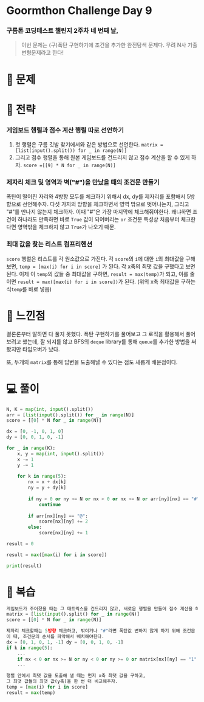 # Goormthon Challenge Day 9

### 구름톤 코딩테스트 챌린지 2주차 네 번째 날,

> 이번 문제는 (구)폭탄 구현하기에 조건을 추가한 완전탐색 문제다. 무려 N사 기출 변형문제라고 한다!

# 🧩 문제

# 🎯 전략
### 게임보드 행렬과 점수 계산 행렬 따로 선언하기
1. 첫 행렬은 구름 깃발 찾기에서와 같은 방법으로 선언한다.
`matrix = [list(input().split()) for _ in range(N)]`
2. 그리고 점수 행렬을 통해 원본 게임보드를 건드리지 않고 점수 계산을 할 수 있게 하자.
`score =[[9] * N for _ in range(N)]`

### 제자리 체크 및 영역과 벽("#")을 만났을 때의 조건문 만들기
폭탄이 떨어진 자리와 4방향 모두를 체크하기 위해서 dx, dy를 제자리를 포함해서 5방향으로 선언해주자.
다섯 가지의 방향을 체크하면서 영역 밖으로 벗어나는지, 그리고 "#"를 만나지 않는지 체크하자.
이때 "#"은 가장 마지막에 체크해줘야한다. 왜냐하면 조건이 하나라도 만족하면 바로 `True` 값이
되어버리는 `or` 조건문 특성상 처음부터 체크한다면 영역밖을 체크하지 않고 `True`가 나오기 때문.

### 최대 값을 찾는 리스트 컴프리헨션
`score` 행렬은 리스트를 각 원소값으로 가진다. 각 `score`의 `i`에 대한 `i`의 최대값을 구해보면,
`temp = [max(i) for i in score]` 가 된다. 각 x축의 최댓 값을 구했다고 보면 된다.
이제 이 `temp`의 값들 중 최대값을 구하면, `result = max(temp)`가 되고, 이를 줄이면
`result = max([max(i) for i in score])`가 된다. (위의 x축 최대값을 구하는 식`temp`를 바로 넣음)



# 📌 느낀점
결론론부터 말하면 다 풀지 못했다. 폭탄 구현하기를 풀어보고 그 로직을 활용해서 풀어보려고 했는데,
잘 되지를 않고 BFS의 `deque` library를 통해 `queue`를 추가한 방법을 써봤지만 타임오버가 났다.

또, 두개의 `matrix`를 통해 답변을 도출해낼 수 있다는 점도 새롭게 배운점이다.

# 💻 풀이

```python
N, K = map(int, input().split())
arr = [list(input().split()) for _ in range(N)]
score = [[0] * N for _ in range(N)]

dx = [0, -1, 0, 1, 0]
dy = [0, 0, 1, 0, -1]

for _ in range(K):
	x, y = map(int, input().split())
	x -= 1
	y -= 1
	
	for k in range(5):
		nx = x + dx[k]
		ny = y + dy[k]
		
		if ny < 0 or ny >= N or nx < 0 or nx >= N or arr[ny][nx] == "#":
			continue
		
		if arr[nx][ny] == "@":
			score[nx][ny] += 2
		else:
			score[nx][ny] += 1

result = 0

result = max([max(i) for i in score])

print(result)
```


# 🔖 복습
```python
게임보드가 주어졌을 때는 그 매트릭스를 건드리지 않고, 새로운 행렬을 만들어 점수 계산을 하자
matrix = [list(input().split() for _ in range(N)]
score = [[0] * N for _ in range(N)]

제자리 체크할때는 5방향 체크하고, 밖이거나 "#"라면 폭탄값 변하지 않게 하기 위해 조건문 설정
이 때, 조건문의 순서를 파악해서 배치해야한다.
dx = [0, 1, 0, 1, -1] dy = [0, 0, 1, 0, -1]
if k in range(5):
    ...
    if nx < 0 or nx >= N or ny < 0 or ny >= 0 or matrix[nx][ny] == "1":
    ...

행렬 안에서 최댓 값을 도출해 낼 때는 먼저 x축 최댓 값을 구하고,
그 최댓 값들의 최댓 값(y축)을 한 번 더 비교해주자.
temp = [max(i) for i in score]
result = max(temp)
```